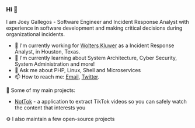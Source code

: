 ### Hi 👋

I am Joey Gallegos - Software Engineer and Incident Response Analyst with experience in software development and making critical decisions during organizational incidents.

- 🔭 I'm currently working for [Wolters Kluwer](https://www.wolterskluwer.com/) as a Incident Response Analyst, in Houston, Texas.
- 📝 I'm currently learning about System Architecture, Cyber Security, System Administration and more!
- 💬 Ask me about PHP, Linux, Shell and Microservices
- 📫 How to reach me: [Email](mailTo:joey@joeygallegos.com), [Twitter](https://twitter.com/_joeygallegos).

🚀 Some of my main projects:
- [NotTok](https://github.com/joeygallegos/NotTok) - a application to extract TikTok videos so you can safely watch the content that interests you

⚙️ I also maintain a few open-source projects
